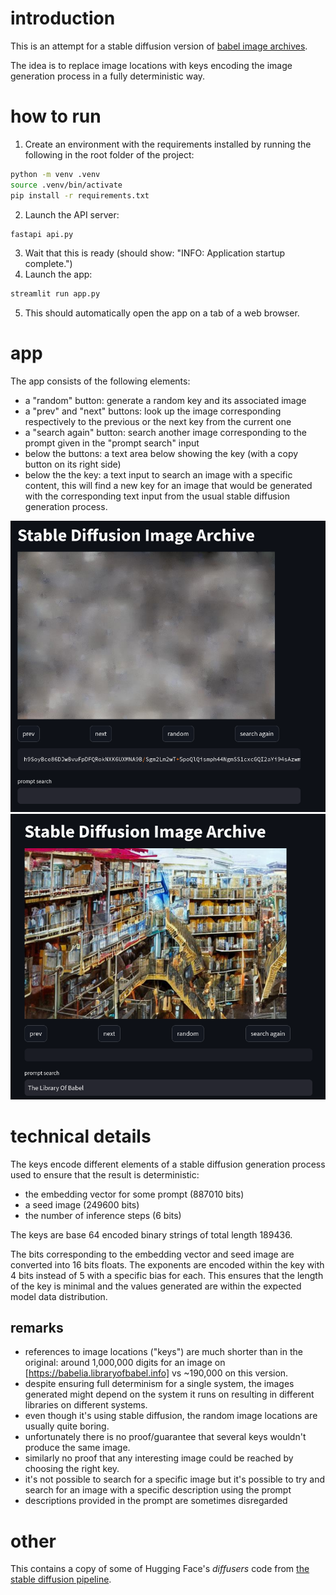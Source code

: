 # introduction

This is an attempt for a stable diffusion version of [babel image archives](http://babelia.libraryofbabel.info/about.html).

The idea is to replace image locations with keys encoding the image generation process in a fully deterministic way.


# how to run

1. Create an environment with the requirements installed by running the following in the root folder of the project:
```bash
python -m venv .venv
source .venv/bin/activate
pip install -r requirements.txt
```
2. Launch the API server: 
```bash
fastapi api.py
```
3. Wait that this is ready (should show: "INFO:     Application startup complete.")
4. Launch the app:
```bash
streamlit run app.py
```
5. This should automatically open the app on a tab of a web browser.

# app

The app consists of the following elements:
- a "random" button: generate a random key and its associated image
- a "prev" and "next" buttons: look up the image corresponding respectively to the previous or the next key from the current one
- a "search again" button: search another image corresponding to the prompt given in the "prompt search" input
- below the buttons: a text area below showing the key (with a copy button on its right side)
- below the the key: a text input to search an image with a specific content, this will find a new key for an image that would be generated with the corresponding text input from the usual stable diffusion generation process.

![example of randomly generated image](images/random-key.png)
![example of prompt look-up](images/prompt-lob.png)



# technical details

The keys encode different elements of a stable diffusion generation process used to ensure that the result is deterministic:
- the embedding vector for some prompt (887010 bits)
- a seed image (249600 bits)
- the number of inference steps (6 bits)

The keys are base 64 encoded binary strings of total length 189436.

The bits corresponding to the embedding vector and seed image are converted into 16 bits floats. The exponents are encoded within the key with 4 bits instead of 5 with a specific bias for each. This ensures that the length of the key is minimal and the values generated are within the expected model data distribution.





## remarks

- references to image locations ("keys") are much shorter than in the original: around 1,000,000 digits for an image on [https://babelia.libraryofbabel.info] vs ~190,000 on this version.
- despite ensuring full determinism for a single system, the images generated might depend on the system it runs on resulting in different libraries on different systems.
- even though it's using stable diffusion, the random image locations are usually quite boring.
- unfortunately there is no proof/guarantee that several keys wouldn't produce the same image.
- similarly no proof that any interesting image could be reached by choosing the right key.
- it's not possible to search for a specific image but it's possible to try and search for an image with a specific description using the prompt
- descriptions provided in the prompt are sometimes disregarded


# other

This contains a copy of some of Hugging Face's *diffusers* code from [the stable diffusion pipeline](https://github.com/huggingface/diffusers/blob/main/src/diffusers/pipelines/stable_diffusion/pipeline_stable_diffusion.py).























